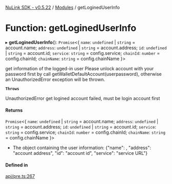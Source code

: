 [NuLink SDK - v0.5.22](../README.md) / [Modules](../modules.md) / getLoginedUserInfo

# Function: getLoginedUserInfo

▸ **getLoginedUserInfo**(): `Promise`<{ `name`: `undefined` \| `string` = account.name; `address`: `undefined` \| `string` = account.address; `id`: `undefined` \| `string` = account.id; `service`: `string` = config.service; `chainId`: `number` = config.chainId; `chainName`: `string` = config.chainName }\>

get information of the logged-in user
Please unlock account with your password first by call getWalletDefaultAccount(userpassword), otherwise an UnauthorizedError exception will be thrown.

**`Throws`**

UnauthorizedError get logined account failed, must be login account first

#### Returns

`Promise`<{ `name`: `undefined` \| `string` = account.name; `address`: `undefined` \| `string` = account.address; `id`: `undefined` \| `string` = account.id; `service`: `string` = config.service; `chainId`: `number` = config.chainId; `chainName`: `string` = config.chainName }\>

- The object containing the user information: {"name": , "address": "account address", "id": "account id",  "service": "service URL"}

#### Defined in

[api/pre.ts:267](https://github.com/NuLink-network/nulink-sdk/blob/d9e8f81/src/api/pre.ts#L267)
